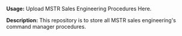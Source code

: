 **Usage:** Upload MSTR Sales Engineering Procedures Here.

**Description:** This repository is to store all MSTR sales engineering's command manager procedures.



